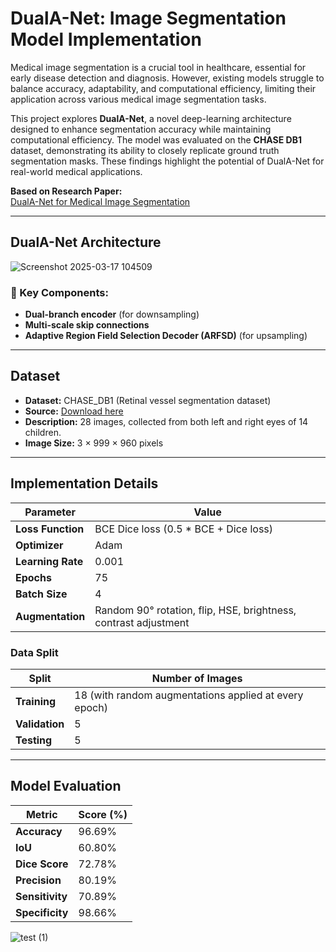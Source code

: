 # DualA-Net: Image Segmentation Model Implementation

Medical image segmentation is a crucial tool in healthcare, essential for early disease detection and diagnosis. However, existing models struggle to balance accuracy, adaptability, and computational efficiency, limiting their application across various medical image segmentation tasks.

This project explores **DualA-Net**, a novel deep-learning architecture designed to enhance segmentation accuracy while maintaining computational efficiency. The model was evaluated on the **CHASE DB1** dataset, demonstrating its ability to closely replicate ground truth segmentation masks. These findings highlight the potential of DualA-Net for real-world medical applications.

**Based on Research Paper:**  
[DualA-Net for Medical Image Segmentation](https://www.sciencedirect.com/science/article/abs/pii/S0169260723005436)

---

## DualA-Net Architecture  
![Screenshot 2025-03-17 104509](https://github.com/user-attachments/assets/a24a55f2-bce5-43c6-9346-157fad7598b0)

### 🔹 Key Components:  
- **Dual-branch encoder** (for downsampling)  
- **Multi-scale skip connections**  
- **Adaptive Region Field Selection Decoder (ARFSD)** (for upsampling)  

---

## Dataset  
- **Dataset:** CHASE_DB1 (Retinal vessel segmentation dataset)  
- **Source:** [Download here](https://researchdata.kingston.ac.uk/96/)  
- **Description:** 28 images, collected from both left and right eyes of 14 children.  
- **Image Size:** 3 × 999 × 960 pixels  

---

## Implementation Details  
| Parameter         | Value                                  |
|------------------|--------------------------------------|
| **Loss Function** | BCE Dice loss (0.5 * BCE + Dice loss) |
| **Optimizer**     | Adam                                  |
| **Learning Rate** | 0.001                                 |
| **Epochs**       | 75                                    |
| **Batch Size**    | 4                                     |
| **Augmentation**  | Random 90° rotation, flip, HSE, brightness, contrast adjustment |

### Data Split  
| Split        | Number of Images |
|-------------|----------------|
| **Training**   | 18 (with random augmentations applied at every epoch) |
| **Validation** | 5  |
| **Testing**    | 5  |

---

## Model Evaluation  
| Metric       | Score (%) |
|-------------|----------|
| **Accuracy**  | 96.69%  |
| **IoU**       | 60.80%  |
| **Dice Score** | 72.78%  |
| **Precision**  | 80.19%  |
| **Sensitivity** | 70.89%  |
| **Specificity** | 98.66%  |

![test (1)](https://github.com/user-attachments/assets/eef7901e-7bb8-471d-b8fa-36b52a57befd)

